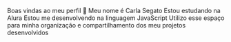 Boas vindas ao meu perfil 💙
Meu nome é Carla Segato
Estou estudando na Alura
Estou me desenvolvendo na linguagem JavaScript
Utilizo esse espaço para minha organização e compartilhamento dos meu projetos desenvolvidos
